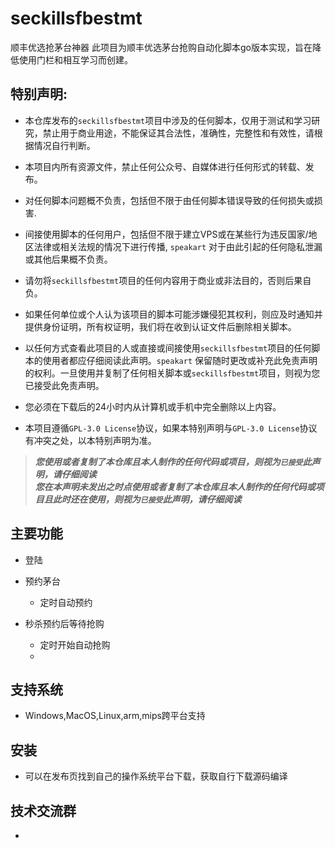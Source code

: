 # seckillsfbestmt
顺丰优选抢茅台神器
此项目为顺丰优选茅台抢购自动化脚本go版本实现，旨在降低使用门栏和相互学习而创建。

## 特别声明:

* 本仓库发布的`seckillsfbestmt`项目中涉及的任何脚本，仅用于测试和学习研究，禁止用于商业用途，不能保证其合法性，准确性，完整性和有效性，请根据情况自行判断。

* 本项目内所有资源文件，禁止任何公众号、自媒体进行任何形式的转载、发布。

* 对任何脚本问题概不负责，包括但不限于由任何脚本错误导致的任何损失或损害.

* 间接使用脚本的任何用户，包括但不限于建立VPS或在某些行为违反国家/地区法律或相关法规的情况下进行传播, `speakart` 对于由此引起的任何隐私泄漏或其他后果概不负责。

* 请勿将`seckillsfbestmt`项目的任何内容用于商业或非法目的，否则后果自负。

* 如果任何单位或个人认为该项目的脚本可能涉嫌侵犯其权利，则应及时通知并提供身份证明，所有权证明，我们将在收到认证文件后删除相关脚本。

* 以任何方式查看此项目的人或直接或间接使用`seckillsfbestmt`项目的任何脚本的使用者都应仔细阅读此声明。`speakart` 保留随时更改或补充此免责声明的权利。一旦使用并复制了任何相关脚本或`seckillsfbestmt`项目，则视为您已接受此免责声明。

* 您必须在下载后的24小时内从计算机或手机中完全删除以上内容。

* 本项目遵循`GPL-3.0 License`协议，如果本特别声明与`GPL-3.0 License`协议有冲突之处，以本特别声明为准。

> ***您使用或者复制了本仓库且本人制作的任何代码或项目，则视为`已接受`此声明，请仔细阅读***  
> ***您在本声明未发出之时点使用或者复制了本仓库且本人制作的任何代码或项目且此时还在使用，则视为`已接受`此声明，请仔细阅读***
> 
## 主要功能

- 登陆
   
- 预约茅台
    - 定时自动预约
- 秒杀预约后等待抢购
    - 定时开始自动抢购
    - 
## 支持系统

- Windows,MacOS,Linux,arm,mips跨平台支持

## 安装

- 可以在发布页找到自己的操作系统平台下载，获取自行下载源码编译

## 技术交流群

- 
